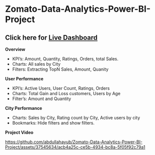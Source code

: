# Zomato-Data-Analytics-Power-BI-Project

## Click here for <a href="https://app.powerbi.com/view?r=eyJrIjoiY2FkOGY4ZDgtNDIxMS00Yjk2LWFmZjgtYjQ0NmRiNmQ1ZThiIiwidCI6ImRmODY3OWNkLWE4MGUtNDVkOC05OWFjLWM4M2VkN2ZmOTVhMCJ9" target="blank">Live Dashboard</a> 

**Overview**
- KPI’s: Amount, Quantity, Ratings, Orders, total Sales.
- Charts: All sales by City
- Filters: Extracting TopN Sales, Amount, Quanity
  
**User Performance**
- KPI’s: Active Users, User Count, Ratings, Orders
- Charts: Total Gain and Loss customers, Users by Age
- Filter’s: Amount and Quantity
  
**City Performance**
- Charts: Sales by City, Rating count by City, Active users by city
- Bookmarks: Hide filters and show filters.

**Project Video**

https://github.com/abdullahayub/Zomato-Data-Analytics-Power-BI-Project/assets/37545634/acb4a25c-ce5b-4934-bc8a-5f05f92c79a1


